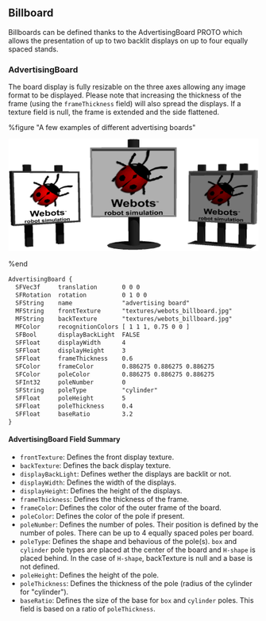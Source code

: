 ## Billboard

Billboards can be defined thanks to the AdvertisingBoard PROTO which allows the presentation of up to two backlit displays on up to four equally spaced stands.

### AdvertisingBoard

The board display is fully resizable on the three axes allowing any image format to be displayed.
Please note that increasing the thickness of the frame (using the `frameThickness` field) will also spread the displays.
If a texture field is null, the frame is extended and the side flattened.

%figure "A few examples of different advertising boards"

![billboard.png](images/billboard.png)

%end

```
AdvertisingBoard {
  SFVec3f     translation       0 0 0
  SFRotation  rotation          0 1 0 0
  SFString    name              "advertising board"
  MFString    frontTexture      "textures/webots_billboard.jpg"
  MFString    backTexture       "textures/webots_billboard.jpg"
  MFColor     recognitionColors [ 1 1 1, 0.75 0 0 ]
  SFBool      displayBackLight  FALSE
  SFFloat     displayWidth      4
  SFFloat     displayHeight     3
  SFFloat     frameThickness    0.6
  SFColor     frameColor        0.886275 0.886275 0.886275
  SFColor     poleColor         0.886275 0.886275 0.886275
  SFInt32     poleNumber        0
  SFString    poleType          "cylinder"
  SFFloat     poleHeight        5
  SFFloat     poleThickness     0.4
  SFFloat     baseRatio         3.2
}
```

#### AdvertisingBoard Field Summary

- `frontTexture`: Defines the front display texture.
- `backTexture`: Defines the back display texture.
- `displayBackLight`: Defines wether the displays are backlit or not.
- `displayWidth`: Defines the width of the displays.
- `displayHeight`: Defines the height of the displays.
- `frameThickness`: Defines the thickness of the frame.
- `frameColor`: Defines the color of the outer frame of the board.
- `poleColor`: Defines the color of the pole if present.
- `poleNumber`: Defines the number of poles.
Their position is defined by the number of poles.
There can be up to 4 equally spaced poles per board.
- `poleType`: Defines the shape and behavious of the pole(s).
`box` and `cylinder` pole types are placed at the center of the board and `H-shape` is placed behind.
In the case of `H-shape`, backTexture is null and a base is not defined.
- `poleHeight`: Defines the height of the pole.
- `poleThickness`: Defines the thickness of the pole (radius of the cylinder for "cylinder").
- `baseRatio`: Defines the size of the base for `box` and `cylinder` poles.
This field is based on a ratio of `poleThickness`.

